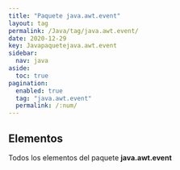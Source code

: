 ```yaml
---
title: "Paquete java.awt.event"
layout: tag
permalink: /Java/tag/java.awt.event/
date: 2020-12-29
key: Javapaquetejava.awt.event
sidebar: 
  nav: java
aside: 
  toc: true
pagination: 
  enabled: true
  tag: "java.awt.event"
  permalink: /:num/
---
```


<h2>Elementos</h2>
Todos los elementos del paquete <strong>java.awt.event</strong>
